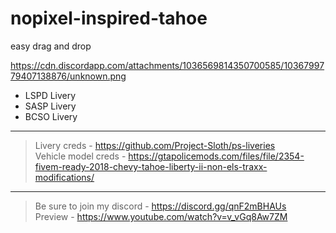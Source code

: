 # nopixel-inspired-tahoe

easy drag and drop

https://cdn.discordapp.com/attachments/1036569814350700585/1036799779407138876/unknown.png

- LSPD Livery 
- SASP Livery
- BCSO Livery
________________________

> Livery creds - https://github.com/Project-Sloth/ps-liveries                                                                                                              
> Vehicle model creds - https://gtapolicemods.com/files/file/2354-fivem-ready-2018-chevy-tahoe-liberty-ii-non-els-traxx-modifications/

_______________________________

> Be sure to join my discord - https://discord.gg/qnF2mBHAUs                                                                                                              
> Preview - https://www.youtube.com/watch?v=v_vGq8Aw7ZM
